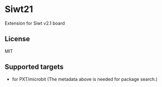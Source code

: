 # Siwt21

Extension for Siwt v2.1 board

## License

MIT

## Supported targets

* for PXT/microbit
(The metadata above is needed for package search.)
